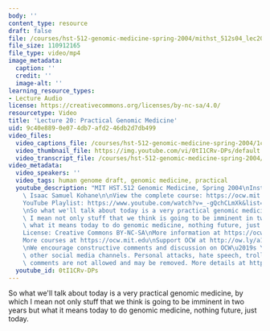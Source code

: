 ```yaml
---
body: ''
content_type: resource
draft: false
file: /courses/hst-512-genomic-medicine-spring-2004/mithst_512s04_lec20_360p_16_9.mp4
file_size: 110912165
file_type: video/mp4
image_metadata:
  caption: ''
  credit: ''
  image-alt: ''
learning_resource_types:
- Lecture Audio
license: https://creativecommons.org/licenses/by-nc-sa/4.0/
resourcetype: Video
title: 'Lecture 20: Practical Genomic Medicine'
uid: 9c40e889-0e07-4db7-afd2-46db2d7db499
video_files:
  video_captions_file: /courses/hst-512-genomic-medicine-spring-2004/1cvoa4EeCAxai6lOw-tKHj4JOnbohZft7_transcript.webvtt
  video_thumbnail_file: https://img.youtube.com/vi/0tI1CRv-DPs/default.jpg
  video_transcript_file: /courses/hst-512-genomic-medicine-spring-2004/1cvoa4EeCAxai6lOw-tKHj4JOnbohZft7_transcript.pdf
video_metadata:
  video_speakers: ''
  video_tags: human genome draft, genomic medicine, practical
  youtube_description: "MIT HST.512 Genomic Medicine, Spring 2004\nInstructor: Prof.\
    \ Isaac Samuel Kohane\n\nView the complete course: https://ocw.mit.edu/courses/hst-512-genomic-medicine-spring-2004/\n\
    YouTube Playlist: https://www.youtube.com/watch?v=_-gQchCLmXk&list=PLUl4u3cNGP613PJMNmRjAIdBr76goU1V5\n\
    \nSo what we'll talk about today is a very practical genomic medicine, by which\
    \ I mean not only stuff that we think is going to be imminent in two years but\
    \ what it means today to do genomic medicine, nothing future, just today.\n\n\
    License: Creative Commons BY-NC-SA\nMore information at https://ocw.mit.edu/terms\n\
    More courses at https://ocw.mit.edu\nSupport OCW at http://ow.ly/a1If50zVRlQ\n\
    \nWe encourage constructive comments and discussion on OCW\u2019s YouTube and\
    \ other social media channels. Personal attacks, hate speech, trolling, and inappropriate\
    \ comments are not allowed and may be removed. More details at https://ocw.mit.edu/comments."
  youtube_id: 0tI1CRv-DPs
---
```

So what we'll talk about today is a very practical genomic medicine, by which I mean not only stuff that we think is going to be imminent in two years but what it means today to do genomic medicine, nothing future, just today.
